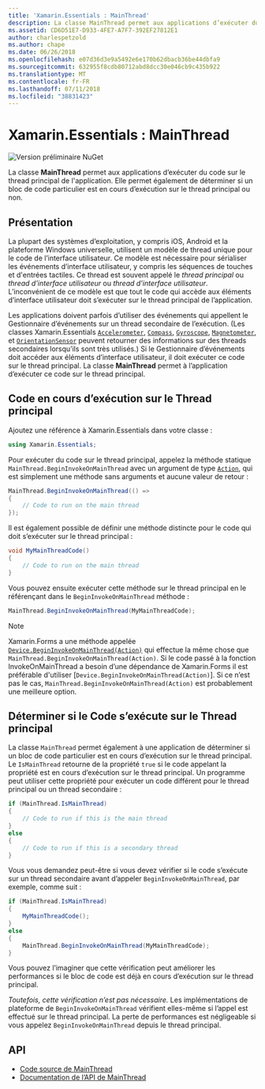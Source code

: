 ```yaml
---
title: 'Xamarin.Essentials : MainThread'
description: La classe MainThread permet aux applications d’exécuter du code sur le thread principal de l'application. Elle permet également de déterminer si un bloc de code particulier est en cours d’exécution sur le thread principal ou non.
ms.assetid: CD6D51E7-D933-4FE7-A7F7-392EF27812E1
author: charlespetzold
ms.author: chape
ms.date: 06/26/2018
ms.openlocfilehash: e07d36d3e9a5492e6e170b62dbacb36be44dbfa9
ms.sourcegitcommit: 632955f8cdb80712abd8dcc30e046cb9c435b922
ms.translationtype: MT
ms.contentlocale: fr-FR
ms.lasthandoff: 07/11/2018
ms.locfileid: "38831423"
---
```

# <a name="xamarinessentials-mainthread"></a>Xamarin.Essentials : MainThread

![Version préliminaire NuGet](~/media/shared/pre-release.png)

La classe **MainThread** permet aux applications d’exécuter du code sur le thread principal de l'application. Elle permet également de déterminer si un bloc de code particulier est en cours d’exécution sur le thread principal ou non.

## <a name="background"></a>Présentation

La plupart des systèmes d’exploitation, y compris iOS, Android et la plateforme Windows universelle, utilisent un modèle de thread unique pour le code de l’interface utilisateur. Ce modèle est nécessaire pour sérialiser les événements d’interface utilisateur, y compris les séquences de touches et d'entrées tactiles. Ce thread est souvent appelé le _thread principal_ ou _thread d’interface utilisateur_ ou _thread d’interface utilisateur_. L’inconvénient de ce modèle est que tout le code qui accède aux éléments d’interface utilisateur doit s’exécuter sur le thread principal de l’application.

Les applications doivent parfois d’utiliser des événements qui appellent le Gestionnaire d’événements sur un thread secondaire de l’exécution. (Les classes Xamarin.Essentials [`Accelerometer`](accelerometer.md), [`Compass`](compass.md), [`Gyroscope`](gyroscope.md), [`Magnetometer`](magnetometer.md), et [`OrientationSensor`](orientation-sensor.md) peuvent retourner des informations sur des threads secondaires lorsqu’ils sont très utilisés.) Si le Gestionnaire d’événements doit accéder aux éléments d’interface utilisateur, il doit exécuter ce code sur le thread principal. La classe **MainThread** permet à l’application d’exécuter ce code sur le thread principal.

## <a name="running-code-on-the-main-thread"></a>Code en cours d’exécution sur le Thread principal

Ajoutez une référence à Xamarin.Essentials dans votre classe :

```csharp
using Xamarin.Essentials;
```

Pour exécuter du code sur le thread principal, appelez la méthode statique `MainThread.BeginInvokeOnMainThread` avec un argument de type [`Action`](xref:System.Action), qui est simplement une méthode sans arguments et aucune valeur de retour :

```csharp
MainThread.BeginInvokeOnMainThread(() =>
{
    // Code to run on the main thread
});
```

Il est également possible de définir une méthode distincte pour le code qui doit s’exécuter sur le thread principal :

```csharp
void MyMainThreadCode()
{
    // Code to run on the main thread
}
```

Vous pouvez ensuite exécuter cette méthode sur le thread principal en le référençant dans le `BeginInvokeOnMainThread` méthode :

```csharp
MainThread.BeginInvokeOnMainThread(MyMainThreadCode);
```

> [!NOTE]
> Xamarin.Forms a une méthode appelée [`Device.BeginInvokeOnMainThread(Action)`](https://docs.microsoft.com/dotnet/api/xamarin.forms.device.begininvokeonmainthread) qui effectue la même chose que `MainThread.BeginInvokeOnMainThread(Action)`. Si le code passé à la fonction InvokeOnMainThread a besoin d’une dépendance de Xamarin.Forms il est préférable d'utiliser [`Device.BeginInvokeOnMainThread(Action)`]. Si ce n’est pas le cas, `MainThread.BeginInvokeOnMainThread(Action)` est probablement une meilleure option.

## <a name="determining-if-code-is-running-on-the-main-thread"></a>Déterminer si le Code s’exécute sur le Thread principal

La classe `MainThread` permet également à une application de déterminer si un bloc de code particulier est en cours d’exécution sur le thread principal. Le `IsMainThread` retourne de la propriété `true` si le code appelant la propriété est en cours d’exécution sur le thread principal. Un programme peut utiliser cette propriété pour exécuter un code différent pour le thread principal ou un thread secondaire :

```csharp
if (MainThread.IsMainThread)
{
    // Code to run if this is the main thread
}
else
{
    // Code to run if this is a secondary thread
}
```

Vous vous demandez peut-être si vous devez vérifier si le code s’exécute sur un thread secondaire avant d’appeler `BeginInvokeOnMainThread`, par exemple, comme suit :

```csharp
if (MainThread.IsMainThread)
{
    MyMainThreadCode();
}
else
{
    MainThread.BeginInvokeOnMainThread(MyMainThreadCode);
}
```

Vous pouvez l’imaginer que cette vérification peut améliorer les performances si le bloc de code est déjà en cours d’exécution sur le thread principal.

_Toutefois, cette vérification n’est pas nécessaire._ Les implémentations de plateforme de `BeginInvokeOnMainThread` vérifient elles-même si l’appel est effectué sur le thread principal. La perte de performances est négligeable si vous appelez `BeginInvokeOnMainThread` depuis le thread principal.

## <a name="api"></a>API

- [Code source de MainThread](https://github.com/xamarin/Essentials/tree/master/Xamarin.Essentials/MainThread)
- [Documentation de l’API de MainThread](xref:Xamarin.Essentials.MainThread)
